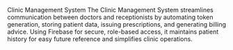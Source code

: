 Clinic Management System
The Clinic Management System streamlines communication between doctors and receptionists by automating token generation, storing patient data, issuing prescriptions, and generating billing advice. Using Firebase for secure, role-based access, it maintains patient history for easy future reference and simplifies clinic operations.
